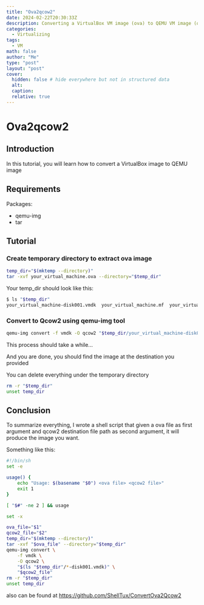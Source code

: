 ```yaml
---
title: "Ova2qcow2"
date: 2024-02-22T20:30:33Z
description: Converting a VirtualBox VM image (ova) to QEMU VM image (qcow2)
categories:
  - Virtualizing
tags:
  - VM
math: false
author: "Me"
type: "post"
layout: "post"
cover:
  hidden: false # hide everywhere but not in structured data
  alt: 
  caption: 
  relative: true
---
```




<!--more-->

# Ova2qcow2

## Introduction

In this tutorial, you will learn how to convert a VirtualBox image to QEMU image

## Requirements

Packages:
- qemu-img
- tar

## Tutorial

### Create temporary directory to extract ova image

```sh
temp_dir="$(mktemp --directory)"
tar -xvf your_virtual_machine.ova --directory="$temp_dir"
```

Your temp_dir should look like this:

```sh
$ ls "$temp_dir"
your_virtual_machine-disk001.vmdk  your_virtual_machine.mf  your_virtual_machine.ovf
```

### Convert to Qcow2 using qemu-img tool

```sh
qemu-img convert -f vmdk -O qcow2 "$temp_dir/your_virtual_machine-disk001.vmdk" destination_image.qcow2
```

This process should take a while...

And you are done, you should find the image at the destination you provided

You can delete everything under the temporary directory

```sh
rm -r "$temp_dir"
unset temp_dir
```

## Conclusion

To summarize everything, I wrote a shell script that given a ova file as first
argument and qcow2 destination file path as second argument, it will produce the
image you want.

Something like this:

```sh
#!/bin/sh
set -e

usage() {
	echo "Usage: $(basename "$0") <ova file> <qcow2 file>"
	exit 1
}

[ "$#" -ne 2 ] && usage

set -x

ova_file="$1"
qcow2_file="$2"
temp_dir="$(mktemp --directory)"
tar -xvf "$ova_file" --directory="$temp_dir"
qemu-img convert \
	-f vmdk \
	-O qcow2 \
	"$(ls "$temp_dir"/*-disk001.vmdk)" \
	"$qcow2_file"
rm -r "$temp_dir"
unset temp_dir
```

also can be found at https://github.com/ShellTux/ConvertOva2Qcow2
